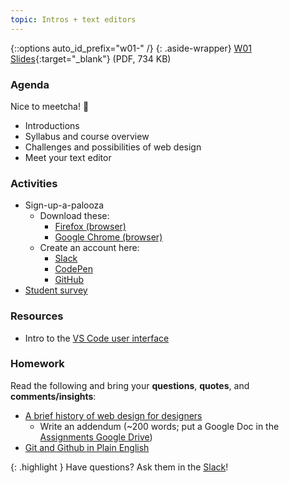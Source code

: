 ```yaml
---
topic: Intros + text editors
---
```


{::options auto_id_prefix="w01-" /}
{: .aside-wrapper}
<span class="highlighter">
[W01 Slides](files/w01.min.pdf){:target="_blank"} (PDF, 734 KB)
</span>

### Agenda
Nice to meetcha! <span class="text-larger">👋</span>

- Introductions
- Syllabus and course overview
- Challenges and possibilities of web design
- Meet your text editor


### Activities
- Sign-up-a-palooza
    - Download these:
        - [Firefox (browser)](https://www.mozilla.org/en-US/firefox/new/)
        - [Google Chrome (browser)](https://www.google.com/chrome/)
    - Create an account here:
        - [Slack](https://join.slack.com/t/mica-web/shared_invite/enQtNTM2NDE0Nzg5NDQyLTQyM2U5NWRhOGI5N2I3MzlhZDkxY2U5Mzc0MGJjZTBmNTBmZTg4MWE5NzIyZmQwZTIyOWI3ZDJjZWMwNzIyMTU)
        - [CodePen](http://codepen.io/)
        - [GitHub](https://github.com/)
- [Student survey](https://goo.gl/forms/55hPtnbO7Csdgrof2)


### Resources
- Intro to the [VS Code user interface](https://code.visualstudio.com/docs/getstarted/userinterface)


### Homework
Read the following and bring your **questions**, **quotes**, and **comments/insights**:
- [A brief history of web design for designers](http://blog.froont.com/brief-history-of-web-design-for-designers/)
    - Write an addendum (~200 words; put a Google Doc in the [Assignments Google Drive](https://drive.google.com/drive/folders/1phBdLHg1Z3qXUiyMBhDmMA9tcT069K-X?usp=sharing))
- [Git and Github in Plain English](https://blog.red-badger.com/2016/11/29/gitgithub-in-plain-english)

{: .highlight }
Have questions? Ask them in the [Slack](https://mica-web.slack.com/)!
